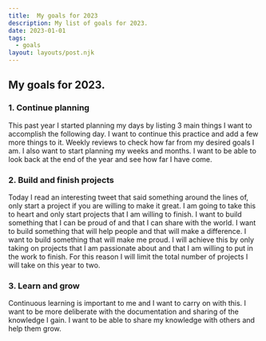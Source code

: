 ```yaml
---
title:  My goals for 2023
description: My list of goals for 2023.
date: 2023-01-01
tags:
  - goals
layout: layouts/post.njk
---
```

## My goals for 2023.
### 1. Continue planning
This past year I started planning my days by listing 3 main things I want to accomplish the following day. I want to continue this practice and add a few more things to it. Weekly reviews to check how far from my desired goals I am. I also want to start planning my weeks and months. I want to be able to look back at the end of the year and see how far I have come.

### 2. Build and finish projects
Today I read an interesting tweet that said something around the lines of, only start a project if you are willing to make it great. I am going to take this to heart and only start projects that I am willing to finish. I want to build something that I can be proud of and that I can share with the world. I want to build something that will help people and that will make a difference. I want to build something that will make me proud. I will achieve this by only taking on projects that I am passionate about and that I am willing to put in the work to finish. For this reason I will limit the total number of projects I will take on this year to two.


### 3. Learn and grow
Continuous learning is important to me and I want to carry on with this. I want to be more deliberate with the documentation and sharing of the knowledge I gain. I want to be able to share my knowledge with others and help them grow.
